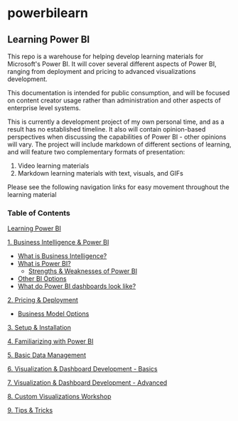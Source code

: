 # powerbilearn

## Learning Power BI
This repo is a warehouse for helping develop learning materials for Microsoft's Power BI. It will cover several different aspects of Power BI, ranging from deployment and pricing to advanced visualizations development.

This documentation is intended for public consumption, and will be focused on content creator usage rather than administration and other aspects of enterprise level systems.

This is currently a development project of my own personal time, and as a result has no established timeline. It also will contain opinion-based perspectives when discussing the capabilities of Power BI - other opinions will vary. The project will include markdown of different sections of learning, and will feature two complementary formats of presentation:
1. Video learning materials
2. Markdown learning materials with text, visuals, and GIFs

Please see the following navigation links for easy movement throughout the learning material
### Table of Contents
[Learning Power BI](https://github.com/ErikKBethke/powerbilearn#learning-power-bi)  

[1. Business Intelligence & Power BI](https://github.com/ErikKBethke/powerbilearn/blob/master/docs/Business%20Intelligence%20%26%20Power%20BI.md#1-business-intelligence--power-bi)  
  * [What is Business Intelligence?](https://github.com/ErikKBethke/powerbilearn/blob/master/docs/Business%20Intelligence%20%26%20Power%20BI.md#what-is-business-intelligence)
  * [What is Power BI?](https://github.com/ErikKBethke/powerbilearn/blob/master/docs/Business%20Intelligence%20%26%20Power%20BI.md#what-is-power-bi)
    - [Strengths & Weaknesses of Power BI](https://github.com/ErikKBethke/powerbilearn/blob/master/docs/Business%20Intelligence%20%26%20Power%20BI.md#strengths--weaknesses-of-power-bi)
  * [Other BI Options](https://github.com/ErikKBethke/powerbilearn/blob/master/docs/Business%20Intelligence%20%26%20Power%20BI.md#other-bi-options)
  * [What do Power BI dashboards look like?](https://github.com/ErikKBethke/powerbilearn/blob/master/docs/Business%20Intelligence%20%26%20Power%20BI.md#what-do-power-bi-dashboards-look-like)

[2. Pricing & Deployment](https://github.com/ErikKBethke/powerbilearn/blob/master/docs/Pricing%20%26%20Deployment.md#2-pricing--deployment)  
  * [Business Model Options](https://github.com/ErikKBethke/powerbilearn/blob/master/docs/Pricing%20%26%20Deployment.md#business-model-options)  

[3. Setup & Installation](https://github.com/ErikKBethke/powerbilearn/blob/master/docs/Setup%20%26%20Installation.md#3-setup--installation)  

[4. Familiarizing with Power BI]()  

[5. Basic Data Management ]()  

[6. Visualization & Dashboard Development - Basics]()  

[7. Visualization & Dashboard Development - Advanced]()  

[8. Custom Visualizations Workshop]()  

[9. Tips & Tricks]()  
